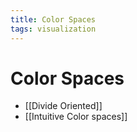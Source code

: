 ```yaml
---
title: Color Spaces
tags: visualization
---
```


# Color Spaces
- [[Divide Oriented]]
- [[Intuitive Color spaces]]






































